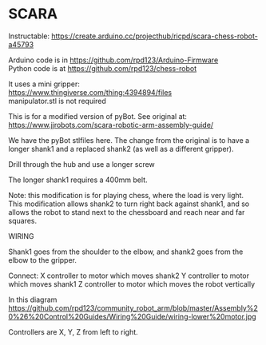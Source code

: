 # SCARA  
  
Instructable: https://create.arduino.cc/projecthub/ricpd/scara-chess-robot-a45793  
    
Arduino code is in https://github.com/rpd123/Arduino-Firmware    
Python code is at https://github.com/rpd123/chess-robot  
  
It uses a mini gripper:  
https://www.thingiverse.com/thing:4394894/files  
manipulator.stl is not required
   
This is for a modified version of pyBot. See original at:  
https://www.jjrobots.com/scara-robotic-arm-assembly-guide/  
  
We have the pyBot stlfiles here. The change from the original is to have a longer shank1 and a replaced shank2 (as well as a different gripper).  
      
Drill through the hub and use a longer screw  
    
The longer shank1 requires a 400mm belt.  
    
Note: this modification is for playing chess, where the load is very light.  
This modification allows shank2 to turn right back against shank1, and so allows the robot to stand next to the chessboard and reach near and far squares.

WIRING

Shank1 goes from the shoulder to the elbow, and shank2 goes from the elbow to the gripper.

Connect:
X controller to motor which moves shank2
Y controller to motor which moves shank1
Z controller to motor which moves the robot vertically

In this diagram
https://github.com/rpd123/community_robot_arm/blob/master/Assembly%20%26%20Control%20Guides/Wiring%20Guide/wiring-lower%20motor.jpg

Controllers are X, Y, Z from left to right.  
